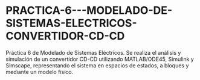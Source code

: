 # PRACTICA-6---MODELADO-DE-SISTEMAS-ELECTRICOS-CONVERTIDOR-CD-CD
Práctica 6 de Modelado de Sistemas Eléctricos. Se realiza el análisis y simulación de un convertidor CD-CD utilizando MATLAB/ODE45, Simulink y Simscape, representando el sistema en espacios de estados, a bloques y mediante un modelo físico.
